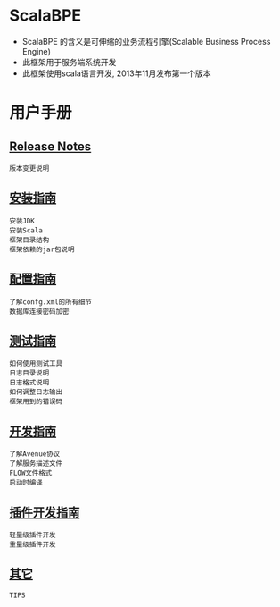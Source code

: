 # ScalaBPE

* ScalaBPE 的含义是可伸缩的业务流程引擎(Scalable Business Process Engine)
* 此框架用于服务端系统开发
* 此框架使用scala语言开发, 2013年11月发布第一个版本

# 用户手册

## [Release Notes](doc/releasenotes.md) 

	版本变更说明

## [安装指南](doc/install.md) 

	安装JDK
	安装Scala
	框架目录结构
	框架依赖的jar包说明

## [配置指南](doc/config.md) 

	了解confg.xml的所有细节
	数据库连接密码加密

## [测试指南](doc/test.md) 

	如何使用测试工具
	日志目录说明
	日志格式说明
	如何调整日志输出
	框架用到的错误码

## [开发指南](doc/develop.md)

	了解Avenue协议
	了解服务描述文件
	FLOW文件格式
	启动时编译

## [插件开发指南](doc/plugin.md) 

	轻量级插件开发
	重量级插件开发

## [其它](doc/other.md) 

	TIPS

